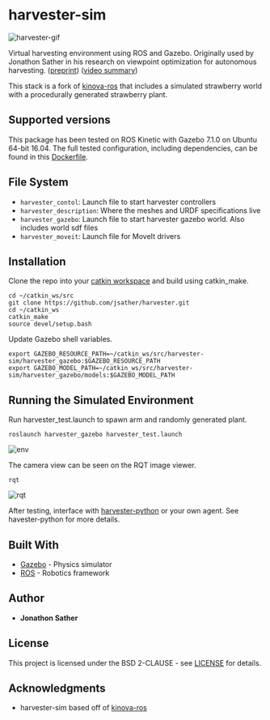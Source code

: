 # harvester-sim
![harvester-gif](https://imgur.com/0dghLur.gif)

Virtual harvesting environment using ROS and Gazebo. Originally used by Jonathon Sather in his research on viewpoint optimization for autonomous harvesting. ([preprint](https://arxiv.org/abs/1903.02074)) ([video summary](https://youtu.be/C6hrCVv2B-o))

This stack is a fork of [kinova-ros](https://github.com/Kinovarobotics/kinova-ros) that includes a simulated strawberry world with a procedurally generated strawberry plant. 

## Supported versions
This package has been tested on ROS Kinetic with Gazebo 7.1.0 on Ubuntu 64-bit 16.04. The full tested configuration, including dependencies, can be found in this [Dockerfile](https://github.com/jsather/harvester-docker/blob/master/harvester_project_build/Dockerfile).

## File System
 - `harvester_contol`: Launch file to start harvester controllers 
 - `harvester_description`: Where the meshes and URDF specifications live
 - `harvester_gazebo`: Launch file to start harvester gazebo world. Also includes world sdf files
 - `harvester_moveit`: Launch file for MoveIt drivers
 
## Installation
Clone the repo into your [catkin workspace](http://wiki.ros.org/catkin/Tutorials/create_a_workspace) and build using catkin_make.
```
cd ~/catkin_ws/src
git clone https://github.com/jsather/harvester.git
cd ~/catkin_ws
catkin_make
source devel/setup.bash
```

Update Gazebo shell variables. 

```
export GAZEBO_RESOURCE_PATH=~/catkin_ws/src/harvester-sim/harvester_gazebo:$GAZEBO_RESOURCE_PATH
export GAZEBO_MODEL_PATH=~/catkin_ws/src/harvester-sim/harvester_gazebo/models:$GAZEBO_MODEL_PATH
```

## Running the Simulated Environment
Run harvester_test.launch to spawn arm and randomly generated plant.
``` 
roslaunch harvester_gazebo harvester_test.launch
```
![env](https://imgur.com/J0Mert7.jpg)

The camera view can be seen on the RQT image viewer. 
```
rqt
```
![rqt](https://imgur.com/LFBCUxW.jpg)

After testing, interface with [harvester-python](https://github.com/jsather/harvester-python) or your own agent. See havester-python for more details.

## Built With
* [Gazebo](http://gazebosim.org) - Physics simulator
* [ROS](https://www.ros.org) - Robotics framework

## Author

* **Jonathon Sather** 

## License
This project is licensed under the BSD 2-CLAUSE - see [LICENSE](LICENSE) for details.

## Acknowledgments
* harvester-sim based off of [kinova-ros](https://github.com/Kinovarobotics/kinova-ros)
